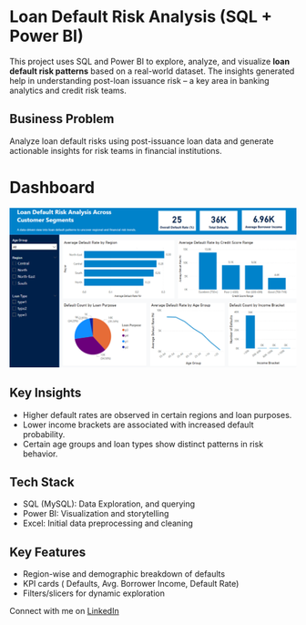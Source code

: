 # Loan Default Risk Analysis (SQL + Power BI)

This project uses SQL and Power BI to explore, analyze, and visualize **loan default risk patterns** based on a real-world dataset. The insights generated help in understanding post-loan issuance risk – a key area in banking analytics and credit risk teams.

## Business Problem
Analyze loan default risks using post-issuance loan data and generate actionable insights for risk teams in financial institutions.

# Dashboard
![Dashboard Preview](dashboard-powerbi.png)

## Key Insights
- Higher default rates are observed in certain regions and loan purposes.
- Lower income brackets are associated with increased default probability.
- Certain age groups and loan types show distinct patterns in risk behavior.

## Tech Stack
- SQL (MySQL): Data Exploration, and querying
- Power BI: Visualization and storytelling
- Excel: Initial data preprocessing and cleaning

## Key Features
- Region-wise and demographic breakdown of defaults
- KPI cards ( Defaults, Avg. Borrower Income, Default Rate)
- Filters/slicers for dynamic exploration

Connect with me on [LinkedIn](https://www.linkedin.com/in/saloni-r/)
